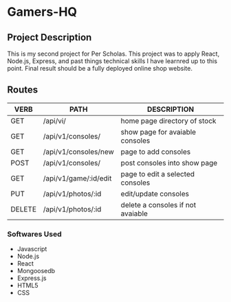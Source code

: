 # Gamers-HQ
## Project Description
This is my second project for Per Scholas. This project was to apply React, Node.js, Express, and past things technical skills I have learnred up to this point. Final result should be a fully deployed online shop website.
## **Routes**
   VERB 		 | 		  PATH 		 |  	 DESCRIPTION
------------ | ------------- | -------------------
GET | /api/vi/ | home page directory of stock |
GET | /api/v1/consoles/ | show page for avaiable consoles |
GET | /api/v1/consoles/new | page to add consoles|
POST | /api/v1/consoles/ | post consoles into show page |
GET | /api/v1/game/:id/edit | page to edit a selected consoles |
PUT | /api/v1/photos/:id | edit/update consoles|
DELETE | /api/v1/photos/:id | delete a consoles if not avaiable |

### Softwares Used
- Javascript
- Node.js
- React
- Mongoosedb
- Express.js
- HTML5
- CSS